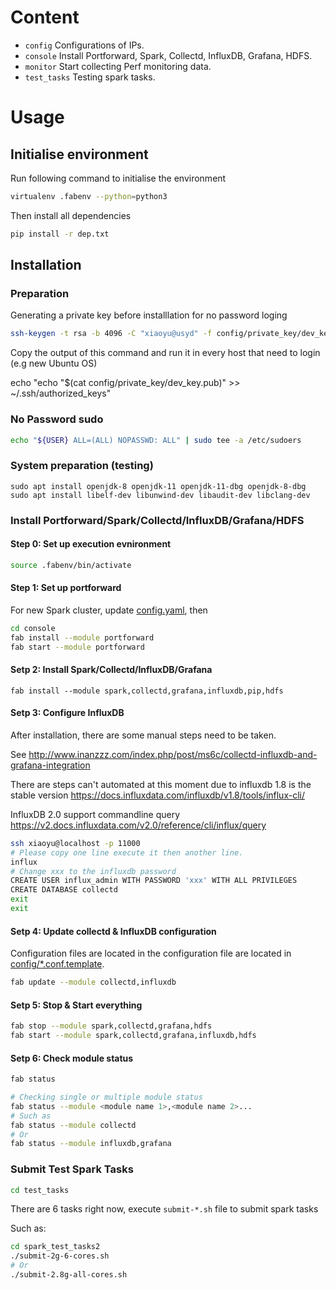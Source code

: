 # Content

- `config` Configurations of IPs.
- `console` Install Portforward, Spark, Collectd, InfluxDB, Grafana, HDFS.
- `monitor` Start collecting Perf monitoring data.
- `test_tasks` Testing spark tasks.

# Usage

## Initialise environment

Run following command to initialise the environment

```bash
virtualenv .fabenv --python=python3
```

Then install all dependencies

```bash
pip install -r dep.txt 
```

## Installation

### Preparation

Generating a private key before installlation for no password loging

```bash
ssh-keygen -t rsa -b 4096 -C "xiaoyu@usyd" -f config/private_key/dev_key
```

Copy the output of this command and run it in every host that need to login (e.g new Ubuntu OS)

echo "echo \"$(cat config/private_key/dev_key.pub)\" >> ~/.ssh/authorized_keys"

### No Password sudo

```bash
echo "${USER} ALL=(ALL) NOPASSWD: ALL" | sudo tee -a /etc/sudoers
```

### System preparation (testing)

```
sudo apt install openjdk-8 openjdk-11 openjdk-11-dbg openjdk-8-dbg 
sudo apt install libelf-dev libunwind-dev libaudit-dev libclang-dev
```

### Install Portforward/Spark/Collectd/InfluxDB/Grafana/HDFS

#### Step 0: Set up execution evnironment

```bash
source .fabenv/bin/activate
```

#### Step 1: Set up portforward

For new Spark cluster, update [config.yaml](config/config.yaml), then

```bash
cd console
fab install --module portforward
fab start --module portforward
```

#### Setp 2: Install Spark/Collectd/InfluxDB/Grafana
```
fab install --module spark,collectd,grafana,influxdb,pip,hdfs
```

#### Setp 3: Configure InfluxDB

After installation, there are some manual steps need to be taken.

See http://www.inanzzz.com/index.php/post/ms6c/collectd-influxdb-and-grafana-integration

There are steps can't automated at this moment due to influxdb 1.8 is the stable version
https://docs.influxdata.com/influxdb/v1.8/tools/influx-cli/

InfluxDB 2.0 support commandline query https://v2.docs.influxdata.com/v2.0/reference/cli/influx/query

```bash
ssh xiaoyu@localhost -p 11000
# Please copy one line execute it then another line.
influx
# Change xxx to the influxdb password
CREATE USER influx_admin WITH PASSWORD 'xxx' WITH ALL PRIVILEGES
CREATE DATABASE collectd
exit
exit
```

#### Setp 4: Update collectd & InfluxDB configuration

Configuration files are located in the configuration file are located in [config/*.conf.template](../config/).

```bash
fab update --module collectd,influxdb
```

#### Setp 5: Stop & Start everything

```bash
fab stop --module spark,collectd,grafana,hdfs
fab start --module spark,collectd,grafana,influxdb,hdfs
```

#### Setp 6: Check module status

```bash
fab status

# Checking single or multiple module status
fab status --module <module name 1>,<module name 2>...
# Such as
fab status --module collectd
# Or
fab status --module influxdb,grafana
```

### Submit Test Spark Tasks

```bash
cd test_tasks
```

There are 6 tasks right now, execute `submit-*.sh` file to submit spark tasks

Such as:

```bash
cd spark_test_tasks2
./submit-2g-6-cores.sh
# Or
./submit-2.8g-all-cores.sh
```

